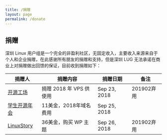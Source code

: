 ```yaml
---
title: /捐赠
layout: page
permalink: /donate
---
```



## 捐赠
深圳 Linux 用户组是一个完全的非盈利社区，无固定收入，主要收入来源来自于个人和企业捐赠，在此感谢所有朋友的捐赠和支持，但是深圳 LUG 无法承诺在商业上对捐赠做出回馈的保证，目前收到捐赠如下：

捐赠人 | 捐赠内容 | 捐赠日期 | 备注
---- | --- | --- | ---
[开源工场](https://openingsource.org)|	捐赠 2018 年 VPS 供使用	| Sep 23, 2018	|201902弃用
[学生开源年会](https://sosconf.org) |	11美金，2018年域名费用|	Sep 25, 2018	|
[LinuxStory](https://linuxstory.org) |	36美金，购买 WP 主题	|Sep 26, 2018	| 201902弃用
